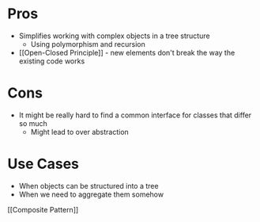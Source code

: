 # Pros
- Simplifies working with complex objects in a tree structure
	- Using polymorphism and recursion
- [[Open-Closed Principle]] - new elements don't break the way the existing code works

# Cons
- It might be really hard to find a common interface for classes that differ so much
	- Might lead to over abstraction

# Use Cases
- When objects can be structured into a tree
- When we need to aggregate them somehow

[[Composite Pattern]]